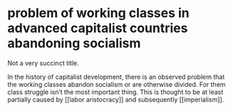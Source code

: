 # problem of working classes in advanced capitalist countries abandoning socialism

Not a very succinct title.

In the history of capitalist development, there is an observed problem that the working classes abandon socialism or are otherwise divided. For them class struggle isn&rsquo;t the most important thing. This is thought to be at least partially caused by [[labor aristocracy]] and subsequently [[imperialism]].
